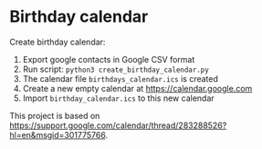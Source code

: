# Birthday calendar

Create birthday calendar:

1. Export google contacts in Google CSV format
1. Run script: `python3 create_birthday_calendar.py`
1. The calendar file `birthdays_calendar.ics` is created
1. Create a new empty calendar at <https://calendar.google.com>
1. Import `birthday_calendar.ics` to this new calendar

This project is based on
<https://support.google.com/calendar/thread/283288526?hl=en&msgid=301775766>.
